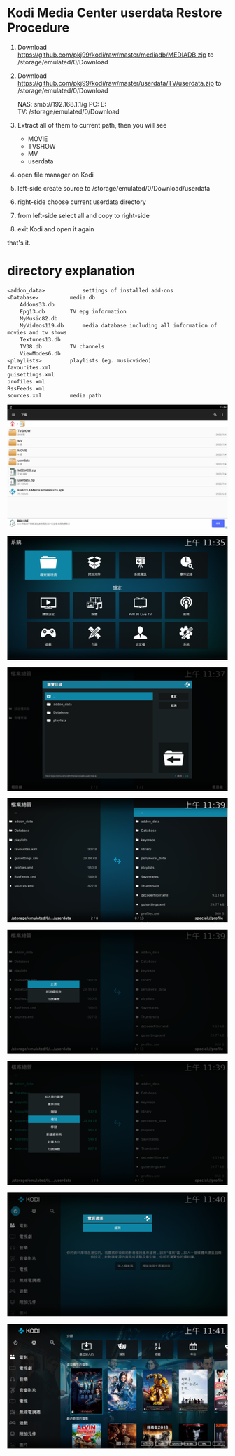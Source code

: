 # Kodi Media Center userdata Restore Procedure

1. Download https://github.com/pkj99/kodi/raw/master/mediadb/MEDIADB.zip to /storage/emulated/0/Download 
2. Download https://github.com/pkj99/kodi/raw/master/userdata/TV/userdata.zip to /storage/emulated/0/Download

	NAS: 	smb://192.168.1.1/g
	PC:		E:\
	TV:		/storage/emulated/0/Download
3. Extract all of them to current path, then you will see

    * MOVIE
    * TVSHOW
	* MV
    * userdata
	
4. open file manager on Kodi
5. left-side create source to /storage/emulated/0/Download/userdata
6. right-side choose current userdata directory
7. from left-side select all and copy to right-side
8. exit Kodi and open it again

that's it.

# <userdata> directory explanation

	<addon_data>			settings of installed add-ons
	<Database>			media db
		Addons33.db
		Epg13.db		TV epg information
		MyMusic82.db
		MyVideos119.db		media database including all information of movies and tv shows
		Textures13.db
		TV38.db			TV channels
		ViewModes6.db
	<playlists>			playlists (eg. musicvideo)
	favourites.xml
	guisettings.xml
	profiles.xml
	RssFeeds.xml
	sources.xml			media path
	

![alt text](https://github.com/pkj99/kodi/blob/master/images/tips/userdata.restore.procedure.1.png?raw=true)

![alt text](https://github.com/pkj99/kodi/blob/master/images/tips/userdata.restore.procedure.2.png?raw=true)

![alt text](https://github.com/pkj99/kodi/blob/master/images/tips/userdata.restore.procedure.3.png?raw=true)

![alt text](https://github.com/pkj99/kodi/blob/master/images/tips/userdata.restore.procedure.4.png?raw=true)

![alt text](https://github.com/pkj99/kodi/blob/master/images/tips/userdata.restore.procedure.5.png?raw=true)

![alt text](https://github.com/pkj99/kodi/blob/master/images/tips/userdata.restore.procedure.6.png?raw=true)

![alt text](https://github.com/pkj99/kodi/blob/master/images/tips/userdata.restore.procedure.7.png?raw=true)

![alt text](https://github.com/pkj99/kodi/blob/master/images/tips/userdata.restore.procedure.8.png?raw=true)
